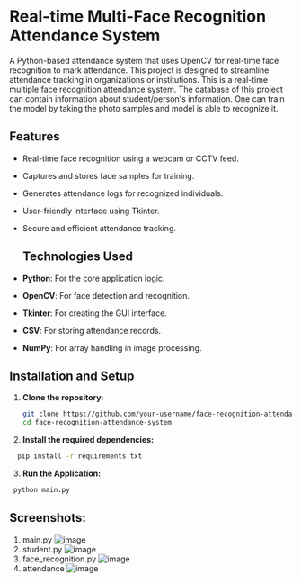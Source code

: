 # Real-time Multi-Face Recognition Attendance System
A Python-based attendance system that uses OpenCV for real-time face recognition to mark attendance. This project is designed to streamline attendance tracking in organizations or institutions.
This is a real-time multiple face recognition attendance system. The database of this project can contain information about student/person's information. One can train the model by taking the photo samples and model is able to recognize it.
## **Features**
- Real-time face recognition using a webcam or CCTV feed.
- Captures and stores face samples for training.
- Generates attendance logs for recognized individuals.
- User-friendly interface using Tkinter.
- Secure and efficient attendance tracking.

  ## **Technologies Used**
- **Python**: For the core application logic.
- **OpenCV**: For face detection and recognition.
- **Tkinter**: For creating the GUI interface.
- **CSV**: For storing attendance records.
- **NumPy**: For array handling in image processing.

  
## **Installation and Setup**
1. **Clone the repository:**
   ```bash
   git clone https://github.com/your-username/face-recognition-attendance-system.git
   cd face-recognition-attendance-system
   ```
2. **Install the required dependencies:**
 ```bash
   pip install -r requirements.txt
```
3.  **Run the Application:**
  ```bash
   python main.py
```

## Screenshots:
1. main.py
![image](https://github.com/user-attachments/assets/b1b2e84f-20f1-419f-8363-9910f00b9853)
2. student.py
   ![image](https://github.com/user-attachments/assets/de6faf87-024d-43e2-a1ef-92056723dd30)
3. face_recognition.py
 ![image](https://github.com/user-attachments/assets/737bdbc1-1a0a-4c10-b14e-448593e4347a)
4. attendance
   ![image](https://github.com/user-attachments/assets/e192fa14-938c-4aa4-b1f7-7515955f8db8)

   


   
  
